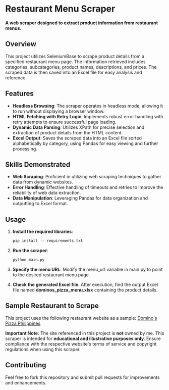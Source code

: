 # Restaurant Menu Scraper

**A web scraper designed to extract product information from restaurant menus.**

## Overview

This project utilizes SeleniumBase to scrape product details from a specified restaurant menu page. The information retrieved includes categories, subcategories, product names, descriptions, and prices. The scraped data is then saved into an Excel file for easy analysis and reference.

## Features

- **Headless Browsing**: The scraper operates in headless mode, allowing it to run without displaying a browser window.
- **HTML Fetching with Retry Logic**: Implements robust error handling with retry attempts to ensure successful page loading.
- **Dynamic Data Parsing**: Utilizes XPath for precise selection and extraction of product details from the HTML content.
- **Excel Output**: Saves the scraped data into an Excel file sorted alphabetically by category, using Pandas for easy viewing and further processing.

## Skills Demonstrated

- **Web Scraping**: Proficient in utilizing web scraping techniques to gather data from dynamic websites.
- **Error Handling**: Effective handling of timeouts and retries to improve the reliability of web data extraction.
- **Data Manipulation**: Leveraging Pandas for data organization and outputting to Excel format.

## Usage

1. **Install the required libraries**:
   ```bash
   pip install -r requirements.txt
    ```
   
2. **Run the scraper**:
    ```bash
    python main.py
   ```
   
3. **Specify the menu URL**: Modify the menu_url variable in main.py to point to the desired restaurant menu page.

4. **Check the generated Excel file**: After execution, find the output Excel file named **dominos_pizza_menu.xlsx** containing the product details.


## Sample Restaurant to Scrape

This project uses the following restaurant website as a sample: [Domino's Pizza Philippines](https://www.dominospizza.ph/pages/order/menu)

**Important Note**: The site referenced in this project is **not** owned by me. This scraper is intended for **educational and illustrative purposes only**. Ensure compliance with the respective website's terms of service and copyright regulations when using this scraper.

## Contributing

Feel free to fork this repository and submit pull requests for improvements and enhancements.